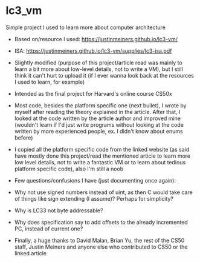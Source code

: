 # lc3_vm
Simple project I used to learn more about computer architecture

* Based on/resource I used: https://justinmeiners.github.io/lc3-vm/
* ISA: https://justinmeiners.github.io/lc3-vm/supplies/lc3-isa.pdf
* Slightly modified (purpose of this project/article read was mainly to learn a bit more about low-level details, not to write a VM), but I still think it can't hurt to upload it (if I ever wanna look back at the resources I used to learn, for example)
* Intended as the final project for Harvard's online course CS50x 
* Most code, besides the platform specific one (next bullet), I wrote by myself after reading the theory explained in the article. After that, I looked at the code written by the article author and improved mine (wouldn't learn if I'd just write programs without looking at the code written by more experienced people, ex. I didn't know about enums before)
* I copied all the platform specific code from the linked website (as said have mostly done this project/read the mentioned article to learn more low level details, not to write a fantastic VM or to learn about tedious platform specific code), also I'm still a noob

* Few questions/confusions I have (just documenting once again):
* Why not use signed numbers instead of uint, as then C would take care of things like sign extending (I assume)? Perhaps for simplicity?
* Why is LC33 not byte addressable?
* Why does specification say to add offsets to the already incremented PC, instead of current one?

* Finally, a huge thanks to David Malan, Brian Yu, the rest of the CS50 staff, Justin Meiners and anyone else who contributed to CS50 or the linked article
 

